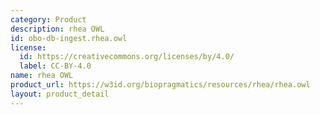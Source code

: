 ```yaml
---
category: Product
description: rhea OWL
id: obo-db-ingest.rhea.owl
license:
  id: https://creativecommons.org/licenses/by/4.0/
  label: CC-BY-4.0
name: rhea OWL
product_url: https://w3id.org/biopragmatics/resources/rhea/rhea.owl
layout: product_detail
---
```

